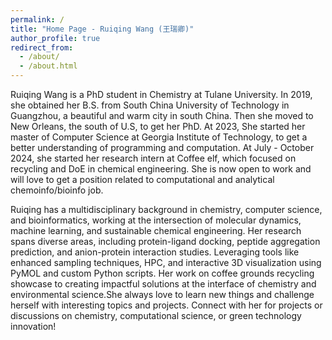 ```yaml
---
permalink: /
title: "Home Page - Ruiqing Wang (王瑞卿)"
author_profile: true
redirect_from: 
  - /about/
  - /about.html
---
```

Ruiqing Wang is a PhD student in Chemistry at Tulane University. In 2019, she obtained her B.S. from South China University of Technology in Guangzhou, a beautiful and warm city in south China. Then she moved to New Orleans, the south of U.S, to get her PhD. At 2023, She started her master of Computer Science at Georgia Institute of Technology, to get a better understanding of programming and computation. At July - October 2024, she started her research intern at Coffee elf, which focused on recycling and DoE in chemical engineering. She is now open to work and will love to get a position related to computational and analytical chemoinfo/bioinfo job. 

Ruiqing has a multidisciplinary background in chemistry, computer science, and bioinformatics, working at the intersection of molecular dynamics, machine learning, and sustainable chemical engineering. Her research spans diverse areas, including protein-ligand docking, peptide aggregation prediction, and anion-protein interaction studies. Leveraging tools like enhanced sampling techniques, HPC, and interactive 3D visualization using PyMOL and custom Python scripts. Her work on coffee grounds recycling showcase to creating impactful solutions at the interface of chemistry and environmental science.She always love to learn new things and challenge herself with interesting topics and projects. Connect with her for projects or discussions on chemistry, computational science, or green technology innovation!


